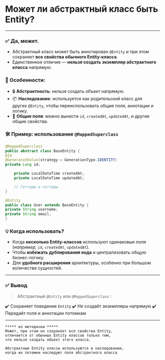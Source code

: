 # Может ли абстрактный класс быть Entity?

---
### ✅ **Да, может.**
- Абстрактный класс может быть аннотирован `@Entity` и при этом сохраняет **все свойства обычного Entity-класса**.  
- Единственное отличие — **нельзя создать экземпляр абстрактного класса** напрямую.

### 📌 Особенности:
- 🔒 **Абстрактность**: нельзя создать объект напрямую.
- 📦 **Наследование**: используется как родительский класс для других `@Entity`, чтобы переиспользовать общие поля, аннотации и логику.
- 🔄 **Общие поля**: можно вынести `id`, `createdAt`, `updatedAt`, и другие общие свойства.

### 🛠 Пример: использование `@MappedSuperclass`
```java
@MappedSuperclass
public abstract class BaseEntity {
@Id
@GeneratedValue(strategy = GenerationType.IDENTITY)
private Long id;

    private LocalDateTime createdAt;
    private LocalDateTime updatedAt;

    // Геттеры и сеттеры
}

@Entity
public class User extends BaseEntity {
private String username;
private String email;
}
```

### 💡 Когда использовать?
- Когда **несколько Entity-классов** используют одинаковые поля (_например,_ `id`, `createdAt`, `updatedAt`).
- Чтобы **избежать дублирования кода** и централизовать общую бизнес-логику.
- Для **удобного расширения** архитектуры, особенно при большом количестве сущностей.

---

### ✅ Вывод

[](https://github.com/yury-connect/ITM_task026_Java_Podgotovka_k_INTERVJU/blob/by_questions/ITM/ITM05_Hibernate/Hibernate.md#-%D0%B2%D1%8B%D0%B2%D0%BE%D0%B4-2)

> Абстрактный `@Entity` или `@MappedSuperclass` :

✔️ Сохраняет поведение `Entity` ✔️ Не создаёт экземпляры напрямую ✔️ Передаёт поля и аннотации потомкам

---

```
***** из методички *****
Может, при этом он сохраняет все свойства Entity, 
отличается от обычных Entity классов только тем, 
что нельзя создать объект этого класса. 

Абстрактные Entity классы используются в наследовании, 
когда их потомки наследуют поля абстрактного класса
```